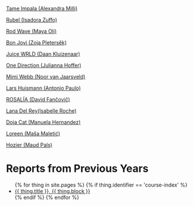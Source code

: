 [Tame Impala (Alexandra Milli)](/files/AlexandraMilli_TameImpala_report.html)

[Rubel (Isadora Zuffo)](/files/IsadoraZuffo.html)

[Rod Wave (Maya Oli)](files/MayaOli.html)

[Bon Jovi (Zoja Pletersěk)](files/bon_jovi.html)

[Juice WRLD (Daan Kluizenaar)](files/Juice_WRLD.html)

[One Direction (Julianna Hoffer)](files/Cooles_project.html)

[Mimi Webb (Noor van Jaarsveld)](files/MIMI_WEBB_WEBSITE_FORMAT.html)

[Lars Huismann (Antonio Paulo)](files/lars_huimamnn.html)

[ROSALÍA (David Fančovič)](files/Roslia_report.html)

[Lana Del Rey(Isabelle Roche)](files/lana.html)

[Doja Cat (Manuela Hernandez)](files/dojacatproject.html)

[Loreen (Maša Maletić)](files/Loreen_web.html)

[Hozier (Maud Pals)](files/project_hozier.html)

# Reports from Previous Years

<ul>
  {% for thing in site.pages %}
    {% if thing.identifier == 'course-index' %}
  <li>
    <a href="{{ thing.url }}">{{ thing.title }}, {{ thing.block }}</a>
  </li>
  {% endif %}
  {% endfor %}
</ul>